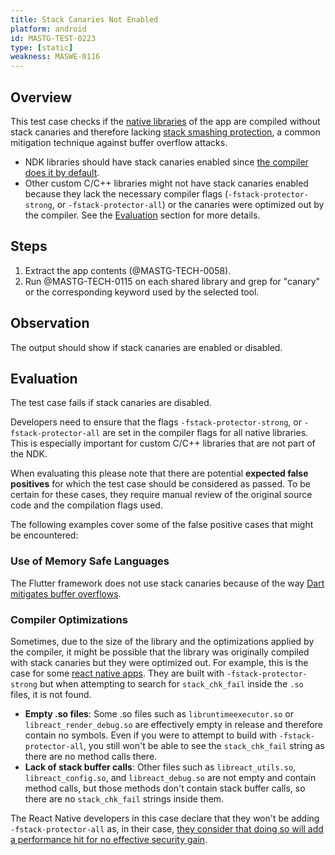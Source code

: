 ```yaml
---
title: Stack Canaries Not Enabled
platform: android
id: MASTG-TEST-0223
type: [static]
weakness: MASWE-0116
---
```


## Overview

This test case checks if the [native libraries](../../../Document/0x05i-Testing-Code-Quality-and-Build-Settings/#binary-protection-mechanisms) of the app are compiled without stack canaries and therefore lacking [stack smashing protection](../../../Document/0x04h-Testing-Code-Quality/#stack-smashing-protection), a common mitigation technique against buffer overflow attacks.

- NDK libraries should have stack canaries enabled since [the compiler does it by default](https://android.googlesource.com/platform/ndk/%2B/master/docs/BuildSystemMaintainers.md#additional-required-arguments).
- Other custom C/C++ libraries might not have stack canaries enabled because they lack the necessary compiler flags (`-fstack-protector-strong`, or `-fstack-protector-all`) or the canaries were optimized out by the compiler. See the [Evaluation](#evaluation) section for more details.

## Steps

1. Extract the app contents (@MASTG-TECH-0058).
2. Run @MASTG-TECH-0115 on each shared library and grep for "canary" or the corresponding keyword used by the selected tool.

## Observation

The output should show if stack canaries are enabled or disabled.

## Evaluation

The test case fails if stack canaries are disabled.

Developers need to ensure that the flags `-fstack-protector-strong`, or `-fstack-protector-all` are set in the compiler flags for all native libraries. This is especially important for custom C/C++ libraries that are not part of the NDK.

When evaluating this please note that there are potential **expected false positives** for which the test case should be considered as passed. To be certain for these cases, they require manual review of the original source code and the compilation flags used.

The following examples cover some of the false positive cases that might be encountered:

### Use of Memory Safe Languages

The Flutter framework does not use stack canaries because of the way [Dart mitigates buffer overflows](https://docs.flutter.dev/reference/security-false-positives#shared-objects-should-use-stack-canary-values).

### Compiler Optimizations

Sometimes, due to the size of the library and the optimizations applied by the compiler, it might be possible that the library was originally compiled with stack canaries but they were optimized out. For example, this is the case for some [react native apps](https://github.com/facebook/react-native/issues/36870#issuecomment-1714007068). They are built with `-fstack-protector-strong` but when attempting to search for `stack_chk_fail` inside the `.so` files, it is not found.

- **Empty .so files**: Some .so files such as `libruntimeexecutor.so` or `libreact_render_debug.so` are effectively empty in release and therefore contain no symbols. Even if you were to attempt to build with `-fstack-protector-all`, you still won't be able to see the `stack_chk_fail` string as there are no method calls there.
- **Lack of stack buffer calls**: Other files such as `libreact_utils.so`, `libreact_config.so`, and `libreact_debug.so` are not empty and contain method calls, but those methods don't contain stack buffer calls, so there are no `stack_chk_fail` strings inside them.

The React Native developers in this case declare that they won't be adding `-fstack-protector-all` as, in their case, [they consider that doing so will add a performance hit for no effective security gain](https://github.com/OWASP/owasp-mastg/pull/3049#pullrequestreview-2420837259).
